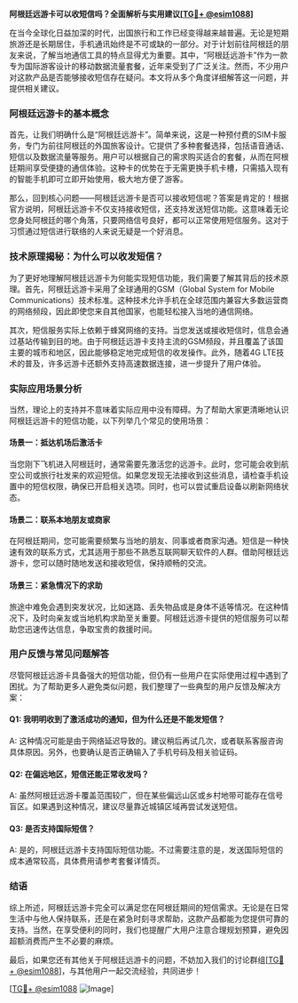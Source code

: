 **阿根廷远游卡可以收短信吗？全面解析与实用建议[[TG💪+ @esim1088](https://t.me/s/esim1088)]**

在当今全球化日益加深的时代，出国旅行和工作已经变得越来越普遍。无论是短期旅游还是长期居住，手机通讯始终是不可或缺的一部分。对于计划前往阿根廷的朋友来说，了解当地通信工具的特点显得尤为重要。其中，“阿根廷远游卡”作为一款专为国际游客设计的移动数据流量套餐，近年来受到了广泛关注。然而，不少用户对这款产品是否能够接收短信存在疑问。本文将从多个角度详细解答这一问题，并提供相关建议。

### 阿根廷远游卡的基本概念

首先，让我们明确什么是“阿根廷远游卡”。简单来说，这是一种预付费的SIM卡服务，专门为前往阿根廷的外国旅客设计。它提供了多种套餐选择，包括语音通话、短信以及数据流量等服务。用户可以根据自己的需求购买适合的套餐，从而在阿根廷期间享受便捷的通信体验。这种卡的优势在于无需更换手机卡槽，只需插入现有的智能手机即可立即开始使用，极大地方便了游客。

那么，回到核心问题——阿根廷远游卡是否可以接收短信呢？答案是肯定的！根据官方说明，阿根廷远游卡不仅支持接收短信，还支持发送短信功能。这意味着无论您身处阿根廷的哪个角落，只要网络信号良好，都可以正常使用短信服务。这对于习惯通过短信进行联络的人来说无疑是一个好消息。

### 技术原理揭秘：为什么可以收发短信？

为了更好地理解阿根廷远游卡为何能实现短信功能，我们需要了解其背后的技术原理。首先，阿根廷远游卡采用了全球通用的GSM（Global System for Mobile Communications）技术标准。这种技术允许手机在全球范围内兼容大多数运营商的网络频段，因此即使您来自其他国家，也能轻松接入当地的通信网络。

其次，短信服务实际上依赖于蜂窝网络的支持。当您发送或接收短信时，信息会通过基站传输到目的地。由于阿根廷远游卡支持主流的GSM频段，并且覆盖了该国主要的城市和地区，因此能够稳定地完成短信的收发操作。此外，随着4G LTE技术的普及，许多远游卡还额外支持高速数据连接，进一步提升了用户体验。

### 实际应用场景分析

当然，理论上的支持并不意味着实际应用中没有障碍。为了帮助大家更清晰地认识阿根廷远游卡的短信功能，以下列举几个常见的使用场景：

#### 场景一：抵达机场后激活卡
当您刚下飞机进入阿根廷时，通常需要先激活您的远游卡。此时，您可能会收到航空公司或旅行社发来的欢迎短信。如果您发现无法接收到这些消息，请检查手机设置中的短信权限，确保已开启相关选项。同时，也可以尝试重启设备以刷新网络状态。

#### 场景二：联系本地朋友或商家
在阿根廷期间，您可能需要频繁与当地的朋友、同事或者商家沟通。短信是一种快速有效的联系方式，尤其适用于那些不熟悉互联网聊天软件的人群。借助阿根廷远游卡，您可以随时随地发送和接收短信，保持顺畅的交流。

#### 场景三：紧急情况下的求助
旅途中难免会遇到突发状况，比如迷路、丢失物品或是身体不适等情况。在这种情况下，及时向亲友或当地机构求助至关重要。阿根廷远游卡提供的短信服务可以帮助您迅速传达信息，争取宝贵的救援时间。

### 用户反馈与常见问题解答

尽管阿根廷远游卡具备强大的短信功能，但仍有一些用户在实际使用过程中遇到了困扰。为了帮助更多人避免类似问题，我们整理了一些典型的用户反馈及解决方案：

#### Q1: 我明明收到了激活成功的通知，但为什么还是不能发短信？
A: 这种情况可能是由于网络延迟导致的。建议稍后再试几次，或者联系客服咨询具体原因。另外，也要确认是否正确输入了手机号码及相关验证码。

#### Q2: 在偏远地区，短信还能正常收发吗？
A: 虽然阿根廷远游卡覆盖范围较广，但在某些偏远山区或乡村地带可能存在信号盲区。如果遇到这种情况，建议尽量靠近城镇区域再尝试发送短信。

#### Q3: 是否支持国际短信？
A: 是的，阿根廷远游卡支持国际短信功能。不过需要注意的是，发送国际短信的成本通常较高，具体费用请参考套餐详情页。

### 结语

综上所述，阿根廷远游卡完全可以满足您在阿根廷期间的短信需求。无论是在日常生活中与他人保持联系，还是在紧急时刻寻求帮助，这款产品都能为您提供可靠的支持。当然，在享受便利的同时，我们也提醒广大用户注意合理规划预算，避免因超额消费而产生不必要的麻烦。

最后，如果您还有其他关于阿根廷远游卡的问题，不妨加入我们的讨论群组[[TG💪+ @esim1088](https://t.me/s/esim1088)]，与其他用户一起交流经验，共同进步！

[[TG💪+ @esim1088](https://t.me/s/esim1088) ![Image](https://i.postimg.cc/4NQfJmqS/Snipaste-2025-05-13-00-14-12.png)]